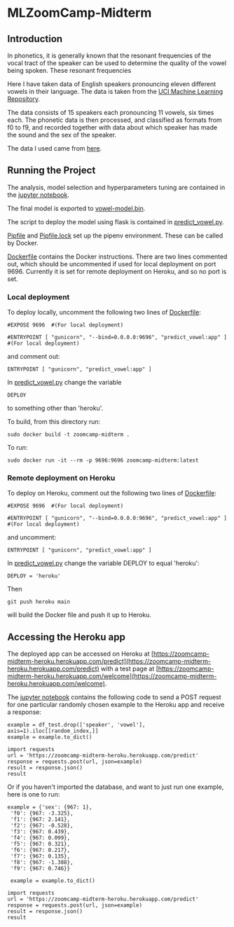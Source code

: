 # MLZoomCamp-Midterm
## Introduction
In phonetics, it is generally known that the resonant frequencies of the vocal tract of the speaker can be used to determine the quality of the vowel being spoken. These resonant frequencies 

Here I have taken data of English speakers pronouncing eleven different vowels in their language. The data is taken from the [UCI Machine Learning Repository](http://archive.ics.uci.edu/ml/datasets/Connectionist+Bench+%28Vowel+Recognition+-+Deterding+Data%29).

The data consists of 15 speakers each pronouncing 11 vowels, six times each. The phonetic data is then processed, and classified as formats from f0 to f9, and recorded together with data about which speaker has made the sound and the sex of the speaker.

The data I used came from [here](http://archive.ics.uci.edu/ml/machine-learning-databases/undocumented/connectionist-bench/vowel/vowel-context.data).

## Running the Project
The analysis, model selection and hyperparameters tuning are contained in the [jupyter notebook](https://github.com/woodwardmw/MLZoomCamp-Midterm/blob/main/Mid-term%20Vowel%20Prediction%20Project.ipynb).

The final model is exported to [vowel-model.bin](https://github.com/woodwardmw/MLZoomCamp-Midterm/blob/main/vowel-model.bin).

The script to deploy the model using flask is contained in [predict_vowel.py](https://github.com/woodwardmw/MLZoomCamp-Midterm/blob/main/predict_vowel.py).

[Pipfile](https://github.com/woodwardmw/MLZoomCamp-Midterm/blob/main/Pipfile) and [Pipfile.lock](https://github.com/woodwardmw/MLZoomCamp-Midterm/blob/main/Pipfile.lock) set up the pipenv environment. These can be called by Docker.

[Dockerfile](https://github.com/woodwardmw/MLZoomCamp-Midterm/blob/main/Dockerfile) contains the Docker instructions. There are two lines commented out, which should be uncommented if used for local deployment on port 9696. Currently it is set for remote deployment on Heroku, and so no port is set.

### Local deployment
To deploy locally, uncomment the following two lines of [Dockerfile](https://github.com/woodwardmw/MLZoomCamp-Midterm/blob/main/Dockerfile):
```
#EXPOSE 9696  #(For local deployment)

#ENTRYPOINT [ "gunicorn", "--bind=0.0.0.0:9696", "predict_vowel:app" ]  #(For local deployment)
```
and comment out:
```
ENTRYPOINT [ "gunicorn", "predict_vowel:app" ]
```
In [predict_vowel.py](https://github.com/woodwardmw/MLZoomCamp-Midterm/blob/main/predict_vowel.py) change the variable
```
DEPLOY
```
to something other than 'heroku'.

To build, from this directory run: 

```
sudo docker build -t zoomcamp-midterm .
```

To run:

```
sudo docker run -it --rm -p 9696:9696 zoomcamp-midterm:latest
```
### Remote deployment on Heroku
To deploy on Heroku, comment out the following two lines of [Dockerfile](https://github.com/woodwardmw/MLZoomCamp-Midterm/blob/main/Dockerfile):
```
#EXPOSE 9696  #(For local deployment)

#ENTRYPOINT [ "gunicorn", "--bind=0.0.0.0:9696", "predict_vowel:app" ]  #(For local deployment)
```
and uncomment:
```
ENTRYPOINT [ "gunicorn", "predict_vowel:app" ]
```
In [predict_vowel.py](https://github.com/woodwardmw/MLZoomCamp-Midterm/blob/main/predict_vowel.py) change the variable DEPLOY to equal 'heroku':
```
DEPLOY = 'heroku'
```
Then
```
git push heroku main
```
will build the Docker file and push it up to Heroku.

## Accessing the Heroku app
The deployed app can be accessed on Heroku at [https://zoomcamp-midterm-heroku.herokuapp.com/predict](https://zoomcamp-midterm-heroku.herokuapp.com/predict) with a test page at [https://zoomcamp-midterm-heroku.herokuapp.com/welcome](https://zoomcamp-midterm-heroku.herokuapp.com/welcome).

The [jupyter notebook](https://github.com/woodwardmw/MLZoomCamp-Midterm/blob/main/Mid-term%20Vowel%20Prediction%20Project.ipynb) contains the following code to send a POST request for one particular randomly chosen example to the Heroku app and receive a response:
```
example = df_test.drop(['speaker', 'vowel'], axis=1).iloc[[random_index,]]
example = example.to_dict()

import requests
url = 'https://zoomcamp-midterm-heroku.herokuapp.com/predict'
response = requests.post(url, json=example)
result = response.json()
result
```
Or if you haven't imported the database, and want to just run one example, here is one to run:
```
example = {'sex': {967: 1},
 'f0': {967: -3.325},
 'f1': {967: 2.141},
 'f2': {967: -0.528},
 'f3': {967: 0.439},
 'f4': {967: 0.099},
 'f5': {967: 0.321},
 'f6': {967: 0.217},
 'f7': {967: 0.135},
 'f8': {967: -1.388},
 'f9': {967: 0.746}}
 
 example = example.to_dict()

import requests
url = 'https://zoomcamp-midterm-heroku.herokuapp.com/predict'
response = requests.post(url, json=example)
result = response.json()
result
```
